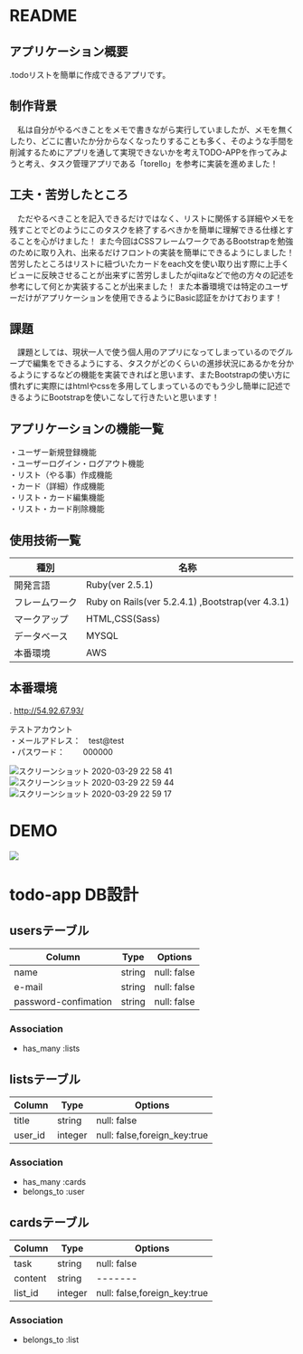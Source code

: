 # README

## アプリケーション概要
.todoリストを簡単に作成できるアプリです。

## 制作背景
　私は自分がやるべきことをメモで書きながら実行していましたが、メモを無くしたり、どこに書いたか分からなくなったりすることも多く、そのような手間を削減するためにアプリを通して実現できないかを考えTODO-APPを作ってみようと考え、タスク管理アプリである「torello」を参考に実装を進めました！

## 工夫・苦労したところ
　ただやるべきことを記入できるだけではなく、リストに関係する詳細やメモを残すことでどのようにこのタスクを終了するべきかを簡単に理解できる仕様とすることを心がけました！
また今回はCSSフレームワークであるBootstrapを勉強のために取り入れ、出来るだけフロントの実装を簡単にできるようにしました！
苦労したところはリストに紐づいたカードをeach文を使い取り出す際に上手くビューに反映させることが出来ずに苦労しましたがqiitaなどで他の方々の記述を参考にして何とか実装することが出来ました！
また本番環境では特定のユーザーだけがアプリケーションを使用できるようにBasic認証をかけております！

## 課題
　課題としては、現状一人で使う個人用のアプリになってしまっているのでグループで編集をできるようにする、タスクがどのくらいの進捗状況にあるかを分かるようにするなどの機能を実装できればと思います、またBootstrapの使い方に慣れずに実際にはhtmlやcssを多用してしまっているのでもう少し簡単に記述できるようにBootstrapを使いこなして行きたいと思います！

## アプリケーションの機能一覧
・ユーザー新規登録機能<br>
・ユーザーログイン・ログアウト機能<br>
・リスト（やる事）作成機能<br>
・カード（詳細）作成機能<br>
・リスト・カード編集機能<br>
・リスト・カード削除機能<br>


## 使用技術一覧
|種別|名称|
|------|----|
|開発言語|Ruby(ver 2.5.1)|
|フレームワーク|Ruby on Rails(ver 5.2.4.1) ,Bootstrap(ver 4.3.1)|
|マークアップ|HTML,CSS(Sass)|
|データベース|MYSQL|
|本番環境|AWS|

## 本番環境
. http://54.92.67.93/

テストアカウント<br>
・メールアドレス：　test@test<br>
・パスワード：　　  000000

![スクリーンショット 2020-03-29 22 58 41](https://user-images.githubusercontent.com/61177741/77851048-8fc0a900-7211-11ea-839a-d01b4357e675.png)
![スクリーンショット 2020-03-29 22 59 44](https://user-images.githubusercontent.com/61177741/77851051-93543000-7211-11ea-9b6f-dff586f8612b.png)
![スクリーンショット 2020-03-29 22 59 17](https://user-images.githubusercontent.com/61177741/77851054-95b68a00-7211-11ea-9b96-d8af478d1823.png)

# DEMO
![](https://raw.github.com/wiki/itokeso/todo-app1/gif/image.gif)



# todo-app DB設計

##  usersテーブル  

|Column|Type|Options|
|------|----|-------|
| name | string | null: false |<br>　　
| e-mail | string | null: false |<br>
| password-confimation | string | null: false |<br>

### Association
- has_many :lists

## listsテーブル
|Column|Type|Options|
|------|----|-------|
|title|string|null: false|<br>
|user_id|integer|null: false,foreign_key:true|<br>

### Association
- has_many :cards<br>
- belongs_to :user<br>


## cardsテーブル
|Column|Type|Options|
|------|----|-------|
|task|string|null: false|<br>
|content|string|-------|<br>
|list_id|integer|null: false,foreign_key:true|<br>

### Association
- belongs_to :list


